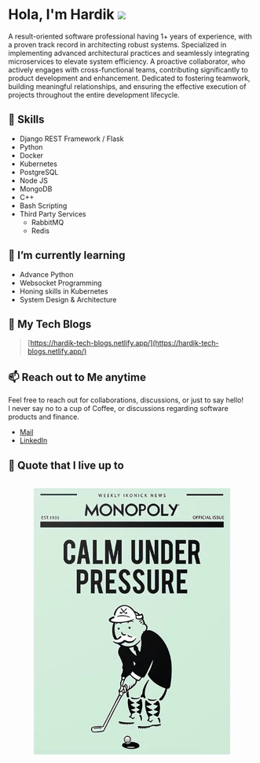 # Hola, I'm Hardik <img src="https://raw.githubusercontent.com/MartinHeinz/MartinHeinz/master/wave.gif" width="30px">

A result-oriented software professional having 1+ years of experience, with a proven track record in architecting robust
systems. Specialized in implementing advanced architectural practices and seamlessly integrating microservices to
elevate system efficiency. A proactive collaborator, who actively engages with cross-functional teams, contributing
significantly to product development and enhancement. Dedicated to fostering teamwork, building meaningful
relationships, and ensuring the effective execution of projects throughout the entire development lifecycle.

## 🔧 Skills

- Django REST Framework / Flask
- Python
- Docker
- Kubernetes
- PostgreSQL
- Node JS
- MongoDB
- C++
- Bash Scripting
- Third Party Services
    - RabbitMQ
    - Redis

## 🌱 I’m currently learning

- Advance Python
- Websocket Programming
- Honing skills in Kubernetes
- System Design & Architecture

## 🚀 My Tech Blogs

> [https://hardik-tech-blogs.netlify.app/](https://hardik-tech-blogs.netlify.app/)

## 📫 Reach out to Me anytime

Feel free to reach out for collaborations, discussions, or just to say hello!
<br/>
I never say no to a cup of Coffee, or discussions regarding software products and finance.

- [Mail](mailto:hardikambati99@gmail.com)
- [LinkedIn](www.linkedin.com/in/hardik-ambati)

## 💬 Quote that I live up to

<br/>

<div align="center">
<img src="./calm_under_pressure.jpg" width="400px">
</div>
